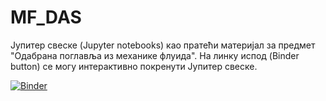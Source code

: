 # MF_DAS

Јупитер свеске (Jupyter notebooks) као пратећи материјал за предмет "Одабрана поглавља из механике флуида". На линку испод (Binder button) се могу интерактивно покренути Јупитер свеске.

[![Binder](https://mybinder.org/badge_logo.svg)](https://mybinder.org/v2/gh/cocicar/MF_DAS/HEAD)
